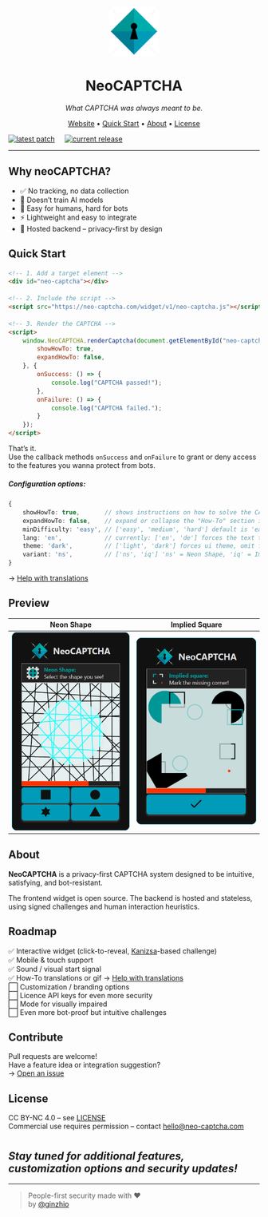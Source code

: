 <p align="center">
  <img src="public/logo-dark.png" alt="NeoCAPTCHA logo" width="100" />
</p>

<h1 align="center">NeoCAPTCHA</h1>
<p align="center"><em>What CAPTCHA was always meant to be.</em></p>

<p align="center">
  <a href="https://neo-captcha.com" target="_blank">Website</a> •
  <a href="#quick-start">Quick Start</a> •
  <a href="#about">About</a> •
  <a href="#license">License</a>
</p>  

[![latest patch](https://img.shields.io/badge/v1.1.1-00adad?label=Latest%20Patch)](https://github.com/ginzhio/neo-captcha-frontend/tree/v1.1.1)          [![current release](https://img.shields.io/github/v/release/ginzhio/neo-captcha-frontend?label=Current%20Release&color=009bb8)](https://github.com/ginzhio/neo-captcha-frontend/releases)

---

## Why neoCAPTCHA? 

- ✅ No tracking, no data collection  
- 🧠 Doesn’t train AI models  
- 🎯 Easy for humans, hard for bots  
- ⚡ Lightweight and easy to integrate  
- 🔐 Hosted backend – privacy-first by design  

## Quick Start

```html
<!-- 1. Add a target element -->
<div id="neo-captcha"></div>

<!-- 2. Include the script -->
<script src="https://neo-captcha.com/widget/v1/neo-captcha.js"></script>

<!-- 3. Render the CAPTCHA -->
<script>
    window.NeoCAPTCHA.renderCaptcha(document.getElementById("neo-captcha"), {
        showHowTo: true,
        expandHowTo: false,
    }, {
        onSuccess: () => {
            console.log("CAPTCHA passed!");
        },
        onFailure: () => {
            console.log("CAPTCHA failed.");
        }
    });
</script>
```

That’s it.  
Use the callback methods ```onSuccess``` and ```onFailure``` to grant or deny access to the features you wanna protect from bots.  
##### Configuration options:
```ts
{
    showHowTo: true,       // shows instructions on how to solve the CAPTCHA
    expandHowTo: false,    // expand or collapse the "How-To" section initially
    minDifficulty: 'easy', // ['easy', 'medium', 'hard'] default is 'easy'
    lang: 'en',            // currently: ['en', 'de'] forces the text to be in that language, omit for browser-default
    theme: 'dark',         // ['light', 'dark'] forces ui theme, omit for browser-default
    variant: 'ns',         // ['ns', 'iq'] 'ns' = Neon Shape, 'iq' = Implied Square, default is 'ns'
}
```
→ [Help with translations](docs/translations.xlsx)

## Preview

| Neon Shape | Implied Square |
|:----------:|:----------:|
| ![Neon Shape](docs/neo-captcha-screenshot-ns.png) | ![Implied Square](docs/neo-captcha-screenshot-iq.png) |

## About

**NeoCAPTCHA** is a privacy-first CAPTCHA system designed to be intuitive, satisfying, and bot-resistant.

The frontend widget is open source. The backend is hosted and stateless, using signed challenges and human interaction heuristics.

## Roadmap

✅ Interactive widget (click-to-reveal, [Kanizsa](https://en.wikipedia.org/wiki/Illusory_contours)-based challenge)  
✅ Mobile & touch support  
✅ Sound / visual start signal  
✅ How-To translations or gif → [Help with translations](docs/translations.xlsx)  
⬜ Customization / branding options  
⬜ Licence API keys for even more security  
⬜ Mode for visually impaired  
⬜ Even more bot-proof but intuitive challenges  

## Contribute

Pull requests are welcome!  
Have a feature idea or integration suggestion?  
→ [Open an issue](https://github.com/ginzhio/neo-captcha-frontend/issues)

## License

CC BY-NC 4.0 – see [LICENSE](./LICENSE)  
Commercial use requires permission – contact hello@neo-captcha.com

#
## *Stay tuned for additional features, customization options and security updates!*

---

> People-first security made with :heart:  
> by [@ginzhio](https://github.com/ginzhio)

